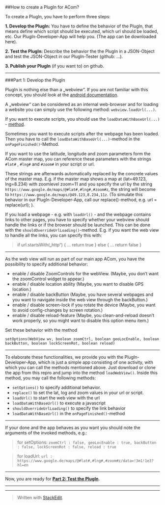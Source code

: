 
##How to create a PlugIn for ACom?


To create a PlugIn, you have to perform three steps:

 **1. Develop the PlugIn:** You have to define the behavior of the PlugIn, that means define which script should be executed, which url
    should be loaded, etc. Our PlugIn-Developer-App will help you. (The
    app can be downloaded here).
    
 **2. Test the PlugIn:** Describe the behavior the the PlugIn in a JSON-Object and test the JSON-Object in our PlugIn-Tester (github:
    …).
    
 **3. Publish your PlugIn** (if you want to) on github.

---------

###Part 1: Develop the PlugIn

 PlugIn is nothing else than a „webview“. If you are not familiar with this concept, you should look at the [android documentation](http://developer.android.com/guide/webapps/webview.html).

A „webview“ can be considered as an internal web-browser and for loading a website you can simply use the following method: `webview.loadUrl(...)`.

If you want to execute scripts, you should use the `loadDataWithBaseUrl(...)` - [method](http://developer.android.com/reference/android/webkit/WebView.html#loadDataWithBaseURL%28java.lang.String,%20java.lang.String,%20java.lang.String,%20java.lang.String,%20java.lang.String).

Sometimes you want to execute scripts after the webpage has been loaded. Then you have to call the `loadDataWithBaseUrl(...)`-method in the `onPageFinished()`-Method.

If you want to use the latitude, longitude and zoom parameters form the ACom master map, you can reference these parameters with the strings `#lat#` , `#lng#` and `#zoom#` in your script or url. 

These strings are afterwards automatically replaced by the concrete values of the master map. E.g. if the master map shows a map at (lat=49.123, lng=8.234) with zoomlevel zoom=11 and you specify the url by the string `https://www.google.de/maps/@#lat#,#lng#,#zoom#z`, the string will become to `https://www.google.de/maps/@49.123,8.234,11z`. (To simulate this behavior in our PlugIn-Developer-App, call our replace()-method, e.g. url = replace(url); ).

If you load a webpage - e.g. with `loadUrl()` - and the webpage contains links to other pages, you have to specify whether your webview should handle  the links or if the browser should be launched. This can be done with the `shouldOverrideUrlLoading()`-method. E.g. if you want the web view to handle all the links, you can specify this with: 
> if url.startsWith(„http“) { … return true } else  { … return false }

----------
As the web view will run as part of our main app ACom, you have the possibility to specify additional behavior:

 - enable / disable ZoomControls for the webView. (Maybe, you don’t want the zoomControl widget to appear.)
 - enable / disable location ability (Maybe, you want to disable GPS location.)
 - enable / disable backButton (Maybe, you have several webpages and you want to navigate inside the web view through the backButton.)
 - enable / disable screen-lock if you rotate the device (Maybe, you want to avoid config-changes by screen rotation.)
 - enable / disable reload-feature (Maybe, you clean-and-reload doesn’t work properly, so you might want to disable this option menu item.) 

Set these behavior with the method 

    setOptions(WebView wv, boolean zoomCtrl, boolean geoLocEnable, boolean backButton, boolean lockScreenRot, boolean reload)

---------

To elaborate these functionalities, we provide you with the PlugIn-Developer-App, which is just a simple app consisting of one activity, with which you can call the methods mentioned above. 
Just download or clone the app from this repro and jump into the method `loadWebView()`. Inside this method, you may call the following methods:
 - `setOptions()` to specify additional behavior. 
 - `replace()` to set the lat, log and zoom values in your url or script.
 - `loadUrl()` to start the web view with the url
 - `loadDataWithBaseUrl()` to execute a javascript
 - `shouldOverrideUrlLoading()` to specify the link behavior
 - `loadDataWithBaseUrl()` in the `onPageFinished()`-method

-----
If your done and the app behaves as you want you should note the arguments of the invoked methods, e.g.:
>	for setOptions:  `zoomCtrl : false, geoLocEnable : true, backButton : false, lockScreenRot : false, reload : true`

>	for loadUrl: `url : 
https://www.google.de/maps/@#lat#,#lng#,#zoom#z/data=!3m1!1e3?hl=en`

----
Now, you are ready for **[Part 2: Test the PlugIn](https://github.com/grabowCommuter/PlugIn-Tester)**. 

-----

----

> Written with [StackEdit](https://stackedit.io/).